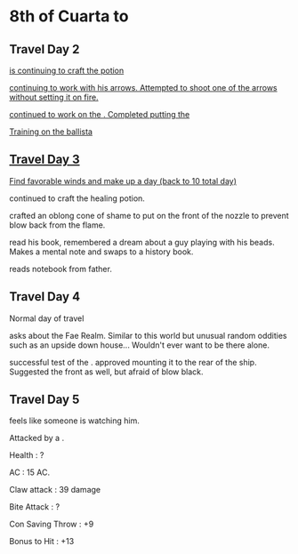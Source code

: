 # 8th of Cuarta to

## Travel Day 2

<a href="Brother-Ethelbert.topic"/> is continuing to craft the potion

<a href="Jaesk-Sanclifter.topic"/> continuing to work with his arrows. Attempted to shoot one of the arrows without
setting it on fire. 

<a href="Mimir-Brokkr.topic"/> continued to work on the <a href="alchemist_fire_thrower.topic"/>. Completed putting the 

Training on the ballista

## Travel Day 3

Find favorable winds and make up a day (back to 10 total day)

[](Brother-Ethelbert.topic) continued to craft the healing potion.

[](Mimir-Brokkr.topic) crafted an oblong cone of shame to put on the front of the nozzle to prevent blow back
from the flame.

[](Petyr-Chesnov.topic) read his book, remembered a dream about a guy playing with his beads. Makes a mental
note and swaps to a history book.

[](Jaesk-Sanclifter.topic) reads notebook from father.

## Travel Day 4

Normal day of travel

[](Petyr-Chesnov.topic) asks [](Jaesk-Sanclifter.topic) about the Fae Realm. Similar to this world but unusual random
oddities such as an upside down house... Wouldn't ever want to be there alone.

[](Mimir-Brokkr.topic) successful test of the [](alchemist_fire_thrower.topic). [](Captain-Xilno.topic) approved
mounting it to the rear of the ship. Suggested the front as well, but afraid of blow black.

## Travel Day 5

[](Brother-Ethelbert.topic) feels like someone is watching him.

Attacked by a [](Roc.topic). 

Health
:
?

AC
:
15 AC.

Claw attack
:
39 damage

Bite Attack
:
?

Con Saving Throw
:
+9

Bonus to Hit
:
+13